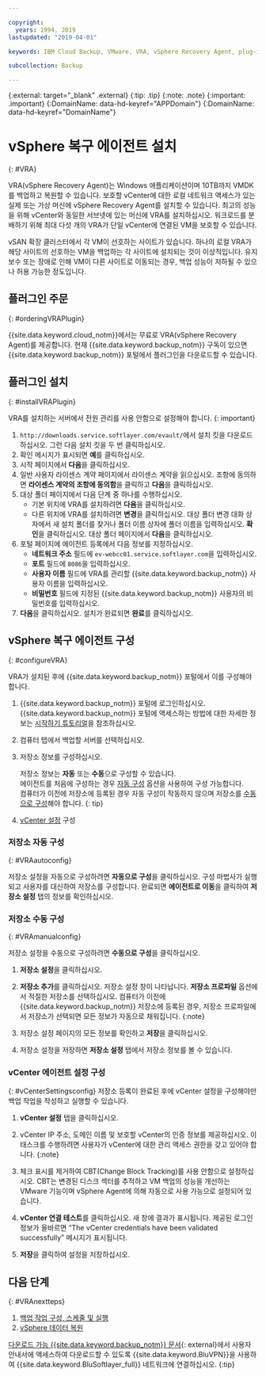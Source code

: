 ```yaml
---

copyright:
  years: 1994, 2019
lastupdated: "2019-04-01"

keywords: IBM Cloud Backup, VMware, VRA, vSphere Recovery Agent, plug-in, plugin, EVault, Carbonite, vSphere

subcollection: Backup

---
```

{:external: target="_blank" .external}
{:tip: .tip}
{:note: .note}
{:important: .important}
{:DomainName: data-hd-keyref="APPDomain"}
{:DomainName: data-hd-keyref="DomainName"}

# vSphere 복구 에이전트 설치
{: #VRA}

VRA(vSphere Recovery Agent)는 Windows 애플리케이션이며 10TB까지 VMDK를 백업하고 복원할 수 있습니다. 보호할 vCenter에 대한 로컬 네트워크 액세스가 있는 실제 또는 가상 머신에 vSphere Recovery Agent를 설치할 수 있습니다. 최고의 성능을 위해 vCenter와 동일한 서브넷에 있는 머신에 VRA를 설치하십시오. 워크로드를 분배하기 위해 최대 다섯 개의 VRA가 단일 vCenter에 연결된 VM을 보호할 수 있습니다.

vSAN 확장 클러스터에서 각 VM이 선호하는 사이트가 있습니다. 하나의 로컬 VRA가 해당 사이트의 선호하는 VM을 백업하는 각 사이트에 설치되는 것이 이상적입니다. 유지보수 또는 장애로 인해 VM이 다른 사이트로 이동되는 경우, 백업 성능이 저하될 수 있으나 허용 가능한 정도입니다.


## 플러그인 주문
{: #orderingVRAPlugin}

{{site.data.keyword.cloud_notm}}에서는 무료로 VRA(vSphere Recovery Agent)를 제공합니다. 현재 {{site.data.keyword.backup_notm}} 구독이 있으면 {{site.data.keyword.backup_notm}} 포털에서 플러그인을 다운로드할 수 있습니다.

## 플러그인 설치
{: #installVRAPlugin}

VRA를 설치하는 서버에서 전원 관리를 사용 안함으로 설정해야 합니다.
{: important}

1. `http://downloads.service.softlayer.com/evault/`에서 설치 킷을 다운로드하십시오. 그런 다음 설치 킷을 두 번 클릭하십시오.
2. 확인 메시지가 표시되면 **예**를 클릭하십시오.
3. 시작 페이지에서 **다음**을 클릭하십시오.
4. 일반 사용자 라이센스 계약 페이지에서 라이센스 계약을 읽으십시오. 조항에 동의하면 **라이센스 계약의 조항에 동의함**을 클릭하고 **다음**을 클릭하십시오.
5. 대상 폴더 페이지에서 다음 단계 중 하나를 수행하십시오.
   * 기본 위치에 VRA를 설치하려면 **다음**을 클릭하십시오.
   * 다른 위치에 VRA를 설치하려면 **변경**을 클릭하십시오. 대상 폴더 변경 대화 상자에서 새 설치 폴더를 찾거나 폴더 이름 상자에 폴더 이름을 입력하십시오. **확인**을 클릭하십시오. 대상 폴더 페이지에서 **다음**을 클릭하십시오.
6. 포털 페이지에 에이전트 등록에서 다음 정보를 지정하십시오.
   * **네트워크 주소** 필드에 `ev-webcc01.service.softlayer.com`을 입력하십시오.
   * **포트** 필드에 `8086`을 입력하십시오.
   * **사용자 이름** 필드에 VRA를 관리할 {{site.data.keyword.backup_notm}} 사용자 이름을 입력하십시오.
   * **비밀번호** 필드에 지정된 {{site.data.keyword.backup_notm}} 사용자의 비밀번호를 입력하십시오.
7.	**다음**을 클릭하십시오. 설치가 완료되면 **완료**를 클릭하십시오.

## vSphere 복구 에이전트 구성
{: #configureVRA}

VRA가 설치된 후에 {{site.data.keyword.backup_notm}} 포털에서 이를 구성해야 합니다.

1. {{site.data.keyword.backup_notm}} 포털에 로그인하십시오. {{site.data.keyword.backup_notm}} 포털에 액세스하는 방법에 대한 자세한 정보는 [시작하기 튜토리얼](/docs/infrastructure/Backup?topic=Backup-getting-started#accessingWebCC)을 참조하십시오.
2. 컴퓨터 탭에서 백업할 서버를 선택하십시오.
3. 저장소 정보를 구성하십시오.

   저장소 정보는 **자동** 또는 **수동**으로 구성할 수 있습니다.<br/>에이전트를 처음에 구성하는 경우 [자동 구성](#VRAautoconfig) 옵션을 사용하여 구성 가능합니다.<br/>컴퓨터가 이전에 저장소에 등록된 경우 자동 구성이 작동하지 않으며 저장소를 [수동으로 구성](#VRAmanualconfig)해야 합니다.
   {: tip}

4. [vCenter 설정](#vCenterSettingsconfig) 구성   

### 저장소 자동 구성
{: #VRAautoconfig}

저장소 설정을 자동으로 구성하려면 **자동으로 구성**을 클릭하십시오. 구성 마법사가 실행되고 사용자를 대신하여 저장소를 구성합니다. 완료되면 **에이전트로 이동**을 클릭하여 **저장소 설정** 탭의 정보를 확인하십시오.

### 저장소 수동 구성
{: #VRAmanualconfig}

저장소 설정을 수동으로 구성하려면 **수동으로 구성**을 클릭하십시오.   
1. **저장소 설정**을 클릭하십시오.
2. **저장소 추가**를 클릭하십시오. 저장소 설정 창이 나타납니다. **저장소 프로파일** 옵션에서 적절한 저장소를 선택하십시오.
   컴퓨터가 이전에 {{site.data.keyword.backup_notm}} 저장소에 등록된 경우, 저장소 프로파일에서 저장소가 선택되면 모든 정보가 자동으로 채워집니다.
   {:note}

3. 저장소 설정 페이지의 모든 정보를 확인하고 **저장**을 클릭하십시오.
4. 저장소 설정을 저장하면 **저장소 설정** 탭에서 저장소 정보를 볼 수 있습니다.


### vCenter 에이전트 설정 구성
{: #vCenterSettingsconfig}
저장소 등록이 완료된 후에 vCenter 설정을 구성해야만 백업 작업을 작성하고 실행할 수 있습니다.

1. **vCenter 설정** 탭을 클릭하십시오.
2. vCenter IP 주소, 도메인 이름 및 보호할 vCenter의 인증 정보를 제공하십시오.
   이 태스크를 수행하려면 사용자가 vCenter에 대한 관리 액세스 권한을 갖고 있어야 합니다.
   {:note}

3. 체크 표시를 제거하여 CBT(Change Block Tracking)를 사용 안함으로 설정하십시오. CBT는 변경된 디스크 섹터를 추적하고 VM 백업의 성능을 개선하는 VMware 기능이며 vSphere Agent에 의해 자동으로 사용 가능으로 설정되어 있습니다.
4. **vCenter 연결 테스트**를 클릭하십시오. 새 창에 결과가 표시됩니다. 제공된 로그인 정보가 올바르면 “The vCenter credentials have been validated successfully” 메시지가 표시됩니다.
5. **저장**을 클릭하여 설정을 저장하십시오.

## 다음 단계
{: #VRAnextteps}
1. [백업 작업 구성, 스케줄 및 실행](/docs/infrastructure/Backup?topic=Backup-ConfigureVRA)
2. [vSphere 데이터 복원](/docs/infrastructure/Backup?topic=Backup-VRARestore#VRARestore)

[다운로드 가능 {{site.data.keyword.backup_notm}} 문서](http://downloads.service.softlayer.com/evault/Documentation/){: external}에서 사용자 안내서에 액세스하여 다운로드할 수 있도록 {{site.data.keyword.BluVPN}}을 사용하여 {{site.data.keyword.BluSoftlayer_full}} 네트워크에 연결하십시오.
{:tip}
